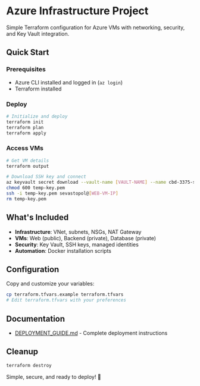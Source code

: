 # Azure Infrastructure Project

Simple Terraform configuration for Azure VMs with networking, security, and Key Vault integration.

## Quick Start

### Prerequisites
- Azure CLI installed and logged in (`az login`)
- Terraform installed

### Deploy
```bash
# Initialize and deploy
terraform init
terraform plan
terraform apply
```

### Access VMs
```bash
# Get VM details
terraform output

# Download SSH key and connect
az keyvault secret download --vault-name [VAULT-NAME] --name cbd-3375-ssh-key-private --file temp-key.pem
chmod 600 temp-key.pem
ssh -i temp-key.pem sevastopol@[WEB-VM-IP]
rm temp-key.pem
```

## What's Included

- **Infrastructure**: VNet, subnets, NSGs, NAT Gateway
- **VMs**: Web (public), Backend (private), Database (private)
- **Security**: Key Vault, SSH keys, managed identities
- **Automation**: Docker installation scripts

## Configuration

Copy and customize your variables:
```bash
cp terraform.tfvars.example terraform.tfvars
# Edit terraform.tfvars with your preferences
```

## Documentation

- [DEPLOYMENT_GUIDE.md](DEPLOYMENT_GUIDE.md) - Complete deployment instructions

## Cleanup

```bash
terraform destroy
```

Simple, secure, and ready to deploy! 🚀
